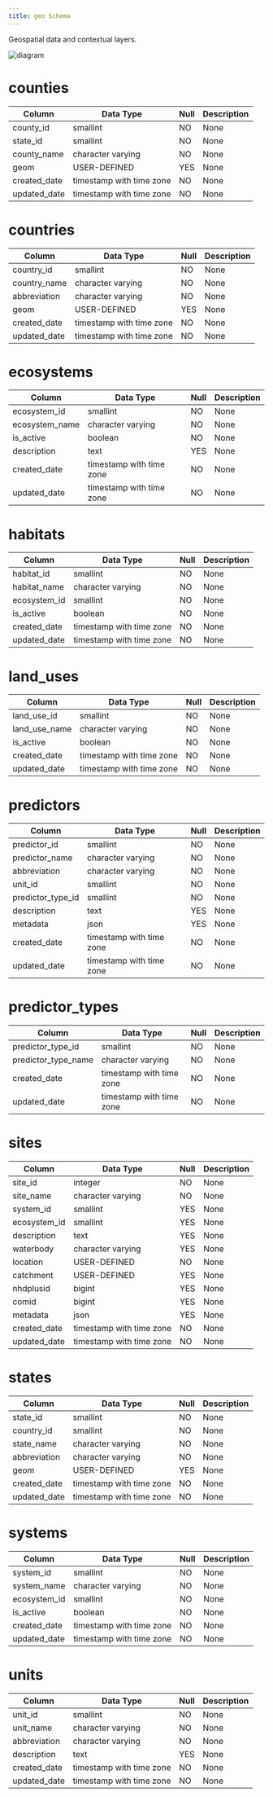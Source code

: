 ```yaml
---
title: geo Schema
---
```


Geospatial data and contextual layers.

![diagram](https://docs.google.com/drawings/d/e/2PACX-1vSgA3TKb1opj3_R2ijJprl7jI-9i_Qp9zHuiTPI7iKUrJehrJS9ikH9XYfZroszNBXcUKQUeSUWV50W/pub?w=1559&h=945)

# counties

|Column|Data Type|Null|Description|
|---|---|---|---|
|county_id|smallint|NO|None|
|state_id|smallint|NO|None|
|county_name|character varying|NO|None|
|geom|USER-DEFINED|YES|None|
|created_date|timestamp with time zone|NO|None|
|updated_date|timestamp with time zone|NO|None|

# countries

|Column|Data Type|Null|Description|
|---|---|---|---|
|country_id|smallint|NO|None|
|country_name|character varying|NO|None|
|abbreviation|character varying|NO|None|
|geom|USER-DEFINED|YES|None|
|created_date|timestamp with time zone|NO|None|
|updated_date|timestamp with time zone|NO|None|

# ecosystems

|Column|Data Type|Null|Description|
|---|---|---|---|
|ecosystem_id|smallint|NO|None|
|ecosystem_name|character varying|NO|None|
|is_active|boolean|NO|None|
|description|text|YES|None|
|created_date|timestamp with time zone|NO|None|
|updated_date|timestamp with time zone|NO|None|

# habitats

|Column|Data Type|Null|Description|
|---|---|---|---|
|habitat_id|smallint|NO|None|
|habitat_name|character varying|NO|None|
|ecosystem_id|smallint|NO|None|
|is_active|boolean|NO|None|
|created_date|timestamp with time zone|NO|None|
|updated_date|timestamp with time zone|NO|None|

# land_uses

|Column|Data Type|Null|Description|
|---|---|---|---|
|land_use_id|smallint|NO|None|
|land_use_name|character varying|NO|None|
|is_active|boolean|NO|None|
|created_date|timestamp with time zone|NO|None|
|updated_date|timestamp with time zone|NO|None|

# predictors

|Column|Data Type|Null|Description|
|---|---|---|---|
|predictor_id|smallint|NO|None|
|predictor_name|character varying|NO|None|
|abbreviation|character varying|NO|None|
|unit_id|smallint|NO|None|
|predictor_type_id|smallint|NO|None|
|description|text|YES|None|
|metadata|json|YES|None|
|created_date|timestamp with time zone|NO|None|
|updated_date|timestamp with time zone|NO|None|

# predictor_types

|Column|Data Type|Null|Description|
|---|---|---|---|
|predictor_type_id|smallint|NO|None|
|predictor_type_name|character varying|NO|None|
|created_date|timestamp with time zone|NO|None|
|updated_date|timestamp with time zone|NO|None|

# sites

|Column|Data Type|Null|Description|
|---|---|---|---|
|site_id|integer|NO|None|
|site_name|character varying|NO|None|
|system_id|smallint|YES|None|
|ecosystem_id|smallint|YES|None|
|description|text|YES|None|
|waterbody|character varying|YES|None|
|location|USER-DEFINED|NO|None|
|catchment|USER-DEFINED|YES|None|
|nhdplusid|bigint|YES|None|
|comid|bigint|YES|None|
|metadata|json|YES|None|
|created_date|timestamp with time zone|NO|None|
|updated_date|timestamp with time zone|NO|None|

# states

|Column|Data Type|Null|Description|
|---|---|---|---|
|state_id|smallint|NO|None|
|country_id|smallint|NO|None|
|state_name|character varying|NO|None|
|abbreviation|character varying|NO|None|
|geom|USER-DEFINED|YES|None|
|created_date|timestamp with time zone|NO|None|
|updated_date|timestamp with time zone|NO|None|

# systems

|Column|Data Type|Null|Description|
|---|---|---|---|
|system_id|smallint|NO|None|
|system_name|character varying|NO|None|
|ecosystem_id|smallint|NO|None|
|is_active|boolean|NO|None|
|created_date|timestamp with time zone|NO|None|
|updated_date|timestamp with time zone|NO|None|

# units

|Column|Data Type|Null|Description|
|---|---|---|---|
|unit_id|smallint|NO|None|
|unit_name|character varying|NO|None|
|abbreviation|character varying|NO|None|
|description|text|YES|None|
|created_date|timestamp with time zone|NO|None|
|updated_date|timestamp with time zone|NO|None|

